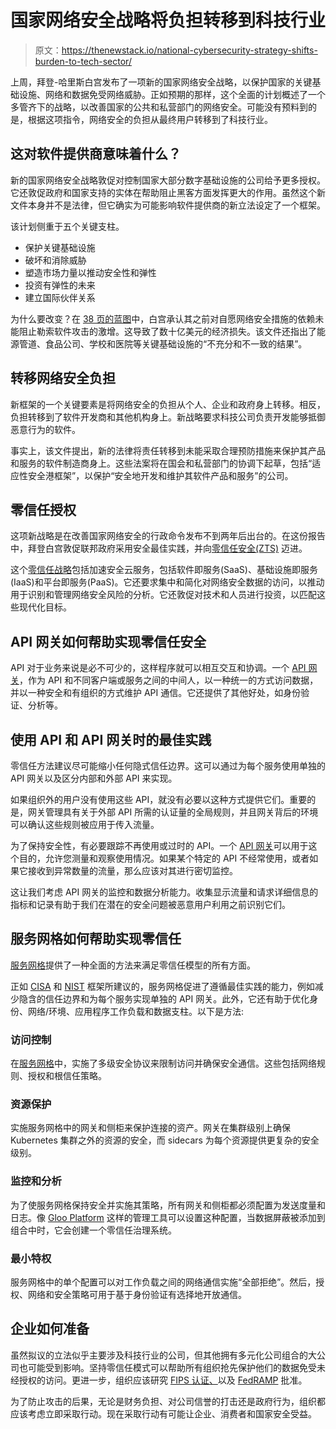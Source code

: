 # 国家网络安全战略将负担转移到科技行业

> 原文：<https://thenewstack.io/national-cybersecurity-strategy-shifts-burden-to-tech-sector/>

上周，拜登-哈里斯白宫发布了一项新的国家网络安全战略，以保护国家的关键基础设施、网络和数据免受网络威胁。正如预期的那样，这个全面的计划概述了一个多管齐下的战略，以改善国家的公共和私营部门的网络安全。可能没有预料到的是，根据这项指令，网络安全的负担从最终用户转移到了科技行业。

## **这对软件提供商意味着什么？**

新的国家网络安全战略敦促对控制国家大部分数字基础设施的公司给予更多授权。它还敦促政府和国家支持的实体在帮助阻止黑客方面发挥更大的作用。虽然这个新文件本身并不是法律，但它确实为可能影响软件提供商的新立法设定了一个框架。

该计划侧重于五个关键支柱。

*   保护关键基础设施
*   破坏和消除威胁
*   塑造市场力量以推动安全性和弹性
*   投资有弹性的未来
*   建立国际伙伴关系

为什么要改变？在 [38 页的蓝图](https://www.whitehouse.gov/wp-content/uploads/2023/03/National-Cybersecurity-Strategy-2023.pdf)中，白宫承认其之前对自愿网络安全措施的依赖未能阻止勒索软件攻击的激增。这导致了数十亿美元的经济损失。该文件还指出了能源管道、食品公司、学校和医院等关键基础设施的“不充分和不一致的结果”。

## 转移网络安全负担

新框架的一个关键要素是将网络安全的负担从个人、企业和政府身上转移。相反，负担转移到了软件开发商和其他机构身上。新战略要求科技公司负责开发能够抵御恶意行为的软件。

事实上，该文件提出，新的法律将责任转移到未能采取合理预防措施来保护其产品和服务的软件制造商身上。这些法案将在国会和私营部门的协调下起草，包括“适应性安全港框架”，以保护“安全地开发和维护其软件产品和服务”的公司。

## 零信任授权

这项新战略是在改善国家网络安全的行政命令发布不到两年后出台的。在这份报告中，拜登白宫敦促联邦政府采用安全最佳实践，并向[零信任安全(ZTS)](https://thenewstack.io/what-is-zero-trust-security/) 迈进。

这个[零信任战略](https://www.solo.io/zero-trust/)包括加速安全云服务，包括软件即服务(SaaS)、基础设施即服务(IaaS)和平台即服务(PaaS)。它还要求集中和简化对网络安全数据的访问，以推动用于识别和管理网络安全风险的分析。它还敦促对技术和人员进行投资，以匹配这些现代化目标。

## API 网关如何帮助实现零信任安全

API 对于业务来说是必不可少的，这样程序就可以相互交互和协调。一个 [API 网关](https://www.solo.io/api-gateway/)，作为 API 和不同客户端或服务之间的中间人，以一种统一的方式访问数据，并以一种安全和有组织的方式维护 API 通信。它还提供了其他好处，如身份验证、分析等。

## 使用 API 和 API 网关时的最佳实践

零信任方法建议尽可能缩小任何隐式信任边界。这可以通过为每个服务使用单独的 API 网关以及区分内部和外部 API 来实现。

如果组织外的用户没有使用这些 API，就没有必要以这种方式提供它们。重要的是，网关管理具有关于外部 API 所需的认证量的全局规则，并且网关背后的环境可以确认这些规则被应用于传入流量。

为了保持安全性，有必要跟踪不再使用或过时的 API。一个 [API 网关](https://thenewstack.io/the-gateway-api-is-in-the-firing-line-of-the-service-mesh-wars/)可以用于这个目的，允许您测量和观察使用情况。如果某个特定的 API 不经常使用，或者如果它接收到异常数量的流量，那么应该对其进行密切监控。

这让我们考虑 API 网关的监控和数据分析能力。收集显示流量和请求详细信息的指标和记录有助于我们在潜在的安全问题被恶意用户利用之前识别它们。

## 服务网格如何帮助实现零信任

[服务网格](https://www.solo.io/topics/service-mesh/)提供了一种全面的方法来满足零信任模型的所有方面。

正如 [CISA](https://www.cisa.gov/zero-trust-maturity-model) 和 [NIST](https://nvlpubs.nist.gov/nistpubs/SpecialPublications/NIST.SP.800-207.pdf) 框架所建议的，服务网格促进了遵循最佳实践的能力，例如减少隐含的信任边界和为每个服务实现单独的 API 网关。此外，它还有助于优化身份、网络/环境、应用程序工作负载和数据支柱。以下是方法:

### 访问控制

在[服务网格](https://thenewstack.io/service-meshes-in-the-cloud-native-world/)中，实施了多级安全协议来限制访问并确保安全通信。这些包括网络规则、授权和根信任策略。

### 资源保护

实施服务网格中的网关和侧柜来保护连接的资产。网关在集群级别上确保 Kubernetes 集群之外的资源的安全，而 sidecars 为每个资源提供更复杂的安全级别。

### 监控和分析

为了使服务网格保持安全并实施其策略，所有网关和侧柜都必须配置为发送度量和日志。像 [Gloo Platform](https://www.solo.io/products/gloo-platform/) 这样的管理工具可以设置这种配置，当数据屏蔽被添加到组合中时，它会创建一个零信任治理系统。

### 最小特权

服务网格中的单个配置可以对工作负载之间的网络通信实施“全部拒绝”。然后，授权、网络和安全策略可用于基于身份验证有选择地开放通信。

## 企业如何准备

虽然拟议的立法似乎主要涉及科技行业的公司，但其他拥有多元化公司组合的大公司也可能受到影响。坚持零信任模式可以帮助所有组织抢先保护他们的数据免受未经授权的访问。更进一步，组织应该研究 [FIPS 认证、](https://www.solo.io/fips/)以及 [FedRAMP](https://www.solo.io/resources/webinar/how-fips-enabled-software-can-help-you-get-fedramp-certified/) 批准。

为了防止攻击的后果，无论是财务负担、对公司信誉的打击还是政府行为，组织都应该考虑立即采取行动。现在采取行动有可能让企业、消费者和国家安全受益。

<svg xmlns:xlink="http://www.w3.org/1999/xlink" viewBox="0 0 68 31" version="1.1"><title>Group</title> <desc>Created with Sketch.</desc></svg>